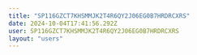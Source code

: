 ```yaml
---
title: "SP116GZCT7KHSMMJK2T4R6QY2J06EG0B7HRDRCXRS"
date: 2024-10-04T17:41:56.292Z
user: SP116GZCT7KHSMMJK2T4R6QY2J06EG0B7HRDRCXRS
layout: "users"
---
```

    